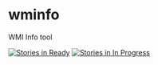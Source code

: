 # wminfo
WMI Info tool

[![Stories in Ready](https://badge.waffle.io/fessxxl/wminfo.svg?label=ready&title=Ready)](http://waffle.io/fessxxl/wminfo)
[![Stories in In Progress](https://badge.waffle.io/fessxxl/wminfo.svg?label=In%20Progress&title=In%20Progress)](http://waffle.io/fessxxl/wminfo)
